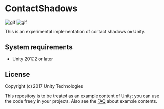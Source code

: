 ContactShadows
==============

![gif](https://i.imgur.com/02oI7jL.gif)
![gif](https://i.imgur.com/sSaakib.gif)

This is an experimental implementation of contact shadows on Unity.

System requirements
-------------------

- Unity 2017.2 or later

License
-------

Copyright (c) 2017 Unity Technologies

This repository is to be treated as an example content of Unity; you can use
the code freely in your projects. Also see the [FAQ] about example contents.

[FAQ]: https://unity3d.com/unity/faq#faq-37863
